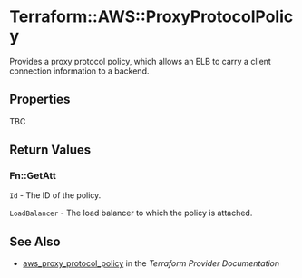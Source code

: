 # Terraform::AWS::ProxyProtocolPolicy

Provides a proxy protocol policy, which allows an ELB to carry a client connection information to a backend.

## Properties

TBC

## Return Values

### Fn::GetAtt

`Id` - The ID of the policy.

`LoadBalancer` - The load balancer to which the policy is attached.

## See Also

* [aws_proxy_protocol_policy](https://www.terraform.io/docs/providers/aws/r/proxy_protocol_policy.html) in the _Terraform Provider Documentation_